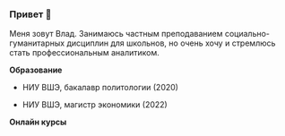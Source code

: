 ### Привет :wave:

Меня зовут Влад. Занимаюсь частным преподаванием социально-гуманитарных дисциплин для школьнов, но очень хочу и стремлюсь стать профессиональным аналитиком. 

**Образование**

* НИУ ВШЭ, бакалавр политологии (2020)

* НИУ ВШЭ, магистр экономики (2022) 

**Онлайн курсы**
